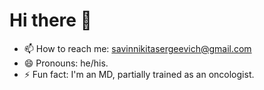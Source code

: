 # Hi there 👋

- 📫 How to reach me: savinnikitasergeevich@gmail.com
- 😄 Pronouns: he/his.
- ⚡ Fun fact: I'm an MD, partially trained as an oncologist.
